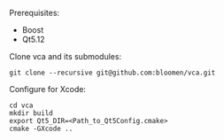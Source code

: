 Prerequisites:

* Boost
* Qt5.12

Clone vca and its submodules:
```
git clone --recursive git@github.com:bloomen/vca.git
```

Configure for Xcode:
```
cd vca
mkdir build
export Qt5_DIR=<Path_to_Qt5Config.cmake>
cmake -GXcode ..
```

